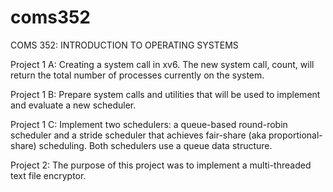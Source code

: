 # coms352
COMS 352: INTRODUCTION TO OPERATING SYSTEMS

Project 1 A: Creating a system call in xv6. The new system call, count, will return the total number of processes currently on the system.

Project 1 B: Prepare system calls and utilities that will be used to implement and evaluate a new scheduler.

Project 1 C: Implement two schedulers: a queue-based round-robin scheduler and a stride scheduler that achieves fair-share (aka       proportional-share) scheduling. Both schedulers use a queue data structure.

Project 2: The purpose of this project was to implement a multi-threaded text file encryptor.
